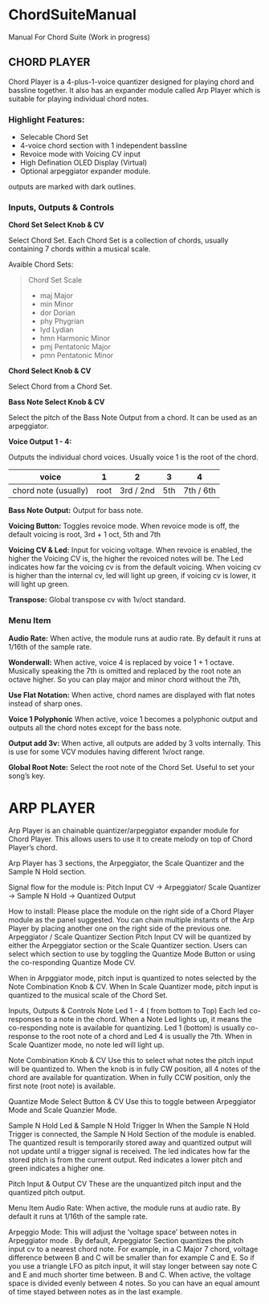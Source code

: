 # ChordSuiteManual
Manual For Chord Suite (Work in progress)

## CHORD PLAYER

Chord Player is a 4-plus-1-voice quantizer designed for playing chord and bassline together.
It also has an expander module called Arp Player which is suitable for playing individual chord notes.

### Highlight Features:
	
- Selecable Chord Set
- 4-voice chord section with 1 independent bassline
- Revoice mode with Voicing CV input
- High Defination OLED Display (Virtual)
- Optional arpeggiator expander module.

outputs are marked with dark outlines.

### Inputs, Outputs & Controls

**Chord Set Select Knob & CV**  

Select Chord Set. Each Chord Set is a collection of chords, usually containing 7 chords within a musical scale.

Avaible Chord Sets:

>Chord Set
>Scale
>- maj Major
>- min Minor
>- dor Dorian
>- phy Phygrian
>- lyd Lydian
>- hmn Harmonic Minor
>- pmj Pentatonic Major
>- pmn Pentatonic Minor

**Chord Select Knob & CV**  

  Select Chord from a Chord Set.

**Bass Note Select Knob & CV**  

  Select the pitch of the Bass Note Output from a chord. It can be used as an arpeggiator.

**Voice Output 1 - 4:**  

  Outputs the individual chord voices. Usually voice 1 is the root of the chord.
	
| voice                | 1    | 2         | 3   | 4         |
|----------------------|------|-----------|-----|-----------|
| chord note (usually) | root | 3rd / 2nd | 5th | 7th / 6th |



**Bass Note Output:**
	Output for bass note.

**Voicing Button:**
	Toggles revoice mode. When revoice mode is off, the default voicing is root, 3rd + 1 oct, 5th and 7th

**Voicing CV & Led:**
	Input for voicing voltage. When revoice is enabled, the higher the Voicing CV is, the higher the revoiced notes will be.
	The Led indicates how far the voicing cv is from the default voicing. When voicing cv is higher than the internal cv, led will light up green, if voicing cv is lower, it will light up green.

**Transpose:**
	Global transpose cv with 1v/oct standard.


### Menu Item
**Audio Rate:**
	When active, the module runs at audio rate. By default it runs at 1/16th of the sample rate. 

**Wonderwall:**
	When active, voice 4 is replaced by voice 1 + 1 octave. Musically speaking the 7th is omitted and replaced by the root note an octave higher. So you can play major and minor chord without the 7th,

**Use Flat Notation:**
	When active, chord names are displayed with flat notes instead of sharp ones.

**Voice 1 Polyphonic**
	When active, voice 1 becomes a polyphonic output and outputs all the chord notes except for the bass note.

**Output add 3v:**
	When active, all outputs are added by 3 volts internally. This is use for some VCV modules having different 1v/oct range.

**Global Root Note:**
	Select the root note of the Chord Set. Useful to set your song’s key.


# ARP PLAYER

Arp Player is an chainable quantizer/arpeggiator expander module for Chord Player. This allows users to use it to create melody on top of Chord Player’s chord.

Arp Player has 3 sections, the Arpeggiator, the Scale Quantizer and the Sample N Hold section.

Signal flow for the module is:
	Pitch Input CV -> Arpeggiator/ Scale Quantizer -> Sample N Hold -> Quantized Output

How to install:
	Please place the module on the right side of a Chord Player module as the panel suggested. You can chain multiple instants of the Arp Player by placing another one on the right side of the previous one.
Arpeggiator / Scale Quantizer Section
Pitch Input CV will be quantized by either the Arpeggiator section or the Scale Quantizer section. Users can select which section to use by toggling the Quantize Mode Button or using the co-responding Quantize Mode CV.

When in Arpggiator mode, pitch input is quantized to notes selected by the Note Combination Knob & CV. When In Scale Quantizer mode, pitch input is quantized to the musical scale of the Chord Set.


Inputs, Outputs & Controls
Note Led 1 - 4 ( from bottom to Top)
	Each led co-responses to a note in the chord. When a Note Led lights up, it means the co-responding note is available for quantizing. Led 1 (bottom) is usually co-response to the root note of a chord and Led 4 is usually the 7th.
	When in Scale Quantizer mode, no note led will light up.
 
Note Combination Knob & CV
	Use this to select what notes the pitch input will be quantized to.
	When the knob is in fully CW position, all 4 notes of the chord are available for quantization. When in fully CCW position, only the first note (root note) is available.

Quantize Mode Select Button & CV
	Use this to toggle between Arpeggiator Mode and Scale Quanzier Mode.

Sample N Hold Led & Sample N Hold Trigger In
	When the Sample N Hold Trigger is connected, the Sample N Hold Section of the module is enabled. The quantized result is temporarily stored away and quantized output will not update until a trigger signal is received.
The led indicates how far the stored pitch is from the current output. Red indicates a lower pitch and green indicates a higher one.

Pitch Input & Output CV
 	These are the unquantized pitch input and the quantized pitch output.

Menu Item
Audio Rate:
	When active, the module runs at audio rate. By default it runs at 1/16th of the sample rate. 

Arpeggio Mode:
	This will adjust the ‘voltage space’ between notes in Arpeggiator mode . By default, Arpeggiator Section quantizes the pitch input cv to a nearest chord note. 
For example, in a C Major 7 chord, voltage difference between B and C will be smaller than for example C and E. So if you use a triangle LFO as pitch input, it will stay longer between say note C and E and much shorter time between. B and C.
	When active, the voltage space is divided evenly between 4 notes. So you can have an equal amount of time stayed between notes as in the last example.


